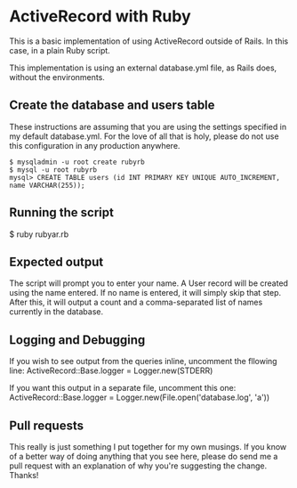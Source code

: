 # ActiveRecord with Ruby
This is a basic implementation of using ActiveRecord outside of Rails. In this case, in a plain Ruby script.

This implementation is using an external database.yml file, as Rails does, without the environments.

## Create the database and users table
These instructions are assuming that you are using the settings specified in my default database.yml. For the love of all that is holy, please do not use this configuration in any production anywhere.

    $ mysqladmin -u root create rubyrb
    $ mysql -u root rubyrb
    mysql> CREATE TABLE users (id INT PRIMARY KEY UNIQUE AUTO_INCREMENT, name VARCHAR(255));


## Running the script
$ ruby rubyar.rb

## Expected output
The script will prompt you to enter your name. A User record will be created using the name entered. If no name is entered, it will simply skip that step. After this, it will output a count and a comma-separated list of names currently in the database.

## Logging and Debugging

If you wish to see output from the queries inline, uncomment the fllowing line:
    ActiveRecord::Base.logger = Logger.new(STDERR)

If you want this output in a separate file, uncomment this one:
    ActiveRecord::Base.logger = Logger.new(File.open('database.log', 'a'))

## Pull requests
This really is just something I put together for my own musings. If you know of a better way of doing anything that you see here, please do send me a pull request with an explanation of why you're suggesting the change. Thanks!

